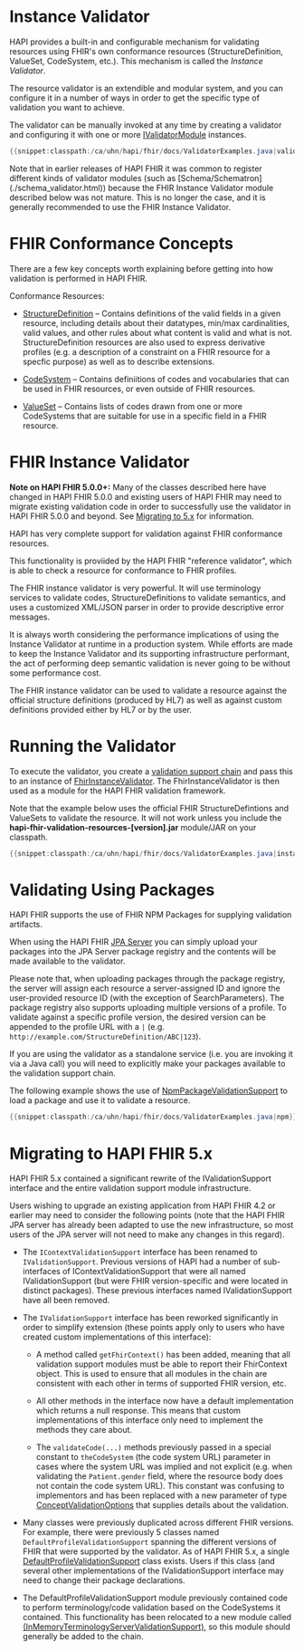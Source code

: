 # Instance Validator

HAPI provides a built-in and configurable mechanism for validating resources using FHIR's own conformance resources (StructureDefinition, ValueSet, CodeSystem, etc.). This mechanism is called the *Instance Validator*.

The resource validator is an extendible and modular system, and you can configure it in a number of ways in order to get the specific type of validation you want to achieve.

The validator can be manually invoked at any time by creating a validator and configuring it with one or more [IValidatorModule](/hapi-fhir/apidocs/hapi-fhir-base/ca/uhn/fhir/validation/IValidatorModule.html) instances.

```java
{{snippet:classpath:/ca/uhn/hapi/fhir/docs/ValidatorExamples.java|validationIntro}}
```
<div class="doc_info_bubble">
    Note that in earlier releases of HAPI FHIR it was common to register different kinds of validator modules (such as [Schema/Schematron](./schema_validator.html)) because the FHIR Instance Validator module described below was not mature. This is no longer the case, and it is generally recommended to use the FHIR Instance Validator. 
</div>

# FHIR Conformance Concepts

There are a few key concepts worth explaining before getting into how validation is performed in HAPI FHIR.

Conformance Resources:

* [StructureDefinition](http://hl7.org/fhir/structuredefinition.html) &ndash; Contains definitions of the valid fields in a given resource, including details about their datatypes, min/max cardinalities, valid values, and other rules about what content is valid and what is not. StructureDefinition resources are also used to express derivative profiles (e.g. a description of a constraint on a FHIR resource for a specfic purpose) as well as to describe extensions. 

* [CodeSystem](http://hl7.org/fhir/codesystem.html) &ndash; Contains definiitions of codes and vocabularies that can be used in FHIR resources, or even outside of FHIR resources.

* [ValueSet](http://hl7.org/fhir/valueset.html) &ndash; Contains lists of codes drawn from one or more CodeSystems that are suitable for use in a specific field in a FHIR resource.  


# FHIR Instance Validator

<div class="doc_info_bubble">
    <b>Note on HAPI FHIR 5.0.0+:</b> Many of the classes described here have changed in HAPI FHIR 5.0.0 and
    existing users of HAPI FHIR may need to migrate existing validation code in order to successfully use the validator
    in HAPI FHIR 5.0.0 and beyond. See <a href="#migrating-to-5x">Migrating to 5.x</a> for information.
</div>

HAPI has very complete support for validation against FHIR conformance resources.

This functionality is proviided by the HAPI FHIR "reference validator", which is able
to check a resource for conformance to FHIR profiles.

The FHIR instance validator is very powerful. It will use terminology services to validate codes, StructureDefinitions to validate semantics, and uses a customized XML/JSON parser in order to provide descriptive error messages.

It is always worth considering the performance implications of using the Instance Validator at runtime in a production system. While efforts are made to keep the Instance Validator and its supporting infrastructure performant, the act of performing deep semantic validation is never going to be without some performance cost.    

The FHIR instance validator can be used to validate a resource against the
official structure definitions (produced by HL7) as well as against custom
definitions provided either by HL7 or by the user.

# Running the Validator

To execute the validator, you create a [validation support chain](./validation_support_modules.html) and pass this to an instance of [FhirInstanceValidator](/hapi-fhir/apidocs/hapi-fhir-validation/org/hl7/fhir/common/hapi/validation/validator/FhirInstanceValidator.html). The FhirInstanceValidator is then used as a module for the HAPI FHIR validation framework.

Note that the example below uses the official FHIR StructureDefintions and ValueSets
to validate the resource. It will not work unless you include the
**hapi-fhir-validation-resources-[version].jar** module/JAR on your classpath.

```java
{{snippet:classpath:/ca/uhn/hapi/fhir/docs/ValidatorExamples.java|instanceValidator}}
```

<a name="packages"/>

# Validating Using Packages

HAPI FHIR supports the use of FHIR NPM Packages for supplying validation artifacts.

When using the HAPI FHIR [JPA Server](../server_jpa/) you can simply upload your packages into the JPA Server package registry and the contents will be made available to the validator.

Please note that, when uploading packages through the package registry, the server will assign each resource a server-assigned ID and ignore the user-provided resource ID (with the exception of SearchParameters). 
The package registry also supports uploading multiple versions of a profile. To validate against a specific profile version, the desired version can be appended to the profile URL with a `|` (e.g. `http://example.com/StructureDefinition/ABC|123`).

If you are using the validator as a standalone service (i.e. you are invoking it via a Java call) you will need to explicitly make your packages available to the validation support chain.

The following example shows the use of [NpmPackageValidationSupport](./validation_support_modules.html#npmpackagevalidationsupport) to load a package and use it to validate a resource.

```java
{{snippet:classpath:/ca/uhn/hapi/fhir/docs/ValidatorExamples.java|npm}}
```


<a name="migrating-to-5x"></a>

# Migrating to HAPI FHIR 5.x

HAPI FHIR 5.x contained a significant rewrite of the IValidationSupport interface and the entire validation support module infrastructure.

Users wishing to upgrade an existing application from HAPI FHIR 4.2 or earlier may need to consider the following points (note that the HAPI FHIR JPA server has already been adapted to use the new infrastructure, so most users of the JPA server will not need to make any changes in this regard).

* The `IContextValidationSupport` interface has been renamed to `IValidationSupport`. Previous versions of HAPI had a number of sub-interfaces of IContextValidationSupport that were all named IValidationSupport (but were FHIR version-specific and were located in distinct packages). These previous interfaces named IValidationSupport have all been removed.

* The `IValidationSupport` interface has been reworked significantly in order to simplify extension (these points apply only to users who have created custom implementations of this interface):

   * A method called `getFhirContext()` has been added, meaning that all validation support modules must be able to report their FhirContext object. This is used to ensure that all modules in the chain are consistent with each other in terms of supported FHIR version, etc.

   * All other methods in the interface now have a default implementation which returns a null response. This means that custom implementations of this interface only need to implement the methods they care about.

   * The `validateCode(...)` methods previously passed in a special constant to `theCodeSystem` (the code system URL) parameter in cases where the system URL was implied and not explicit (e.g. when validating the `Patient.gender` field, where the resource body does not contain the code system URL). This constant was confusing to implementors and has been replaced with a new parameter of type [ConceptValidationOptions](/hapi-fhir/apidocs/hapi-fhir-base/ca/uhn/fhir/context/support/ConceptValidationOptions.html) that supplies details about the validation.

* Many classes were previously duplicated across different FHIR versions. For example, there were previously 5 classes named `DefaultProfileValidationSupport` spanning the different versions of FHIR that were supported by the validator. As of HAPI FHIR 5.x, a single [DefaultProfileValidationSupport](/hapi-fhir/apidocs/hapi-fhir-base/undefined/ca/uhn/fhir/context/support/DefaultProfileValidationSupport.html) class exists. Users if this class (and several other implementations of the IValidationSupport interface may need to change their package declarations.

* The DefaultProfileValidationSupport module previously contained code to perform terminology/code validation based on the CodeSystems it contained. This functionality has been relocated to a new module called [(InMemoryTerminologyServerValidationSupport)](/hapi-fhir/apidocs/hapi-fhir-validation/org/hl7/fhir/common/hapi/validation/InMemoryTerminologyServerValidationSupport.html), so this module should generally be added to the chain.




